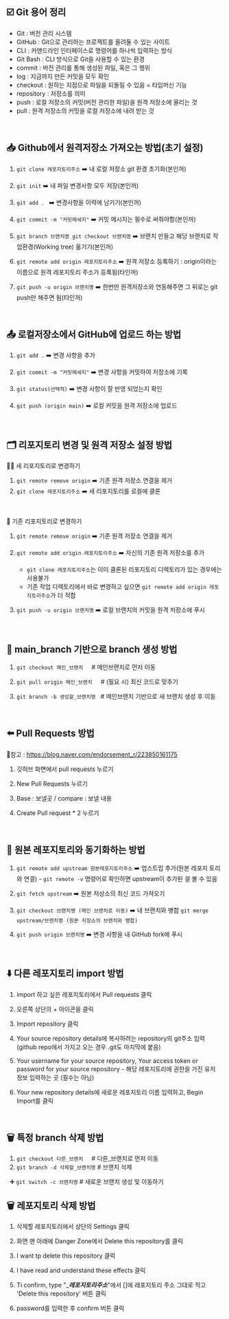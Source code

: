 ## ☑️ Git 용어 정리
* Git : 버전 관리 시스템
* GitHub : Git으로 관리하는 프로젝트를 올려둘 수 있는 사이트
* CLI : 커맨드라인 인터페이스로 명령어를 하나씩 입력하는 방식
* Git Bash : CLI 방식으로 Git을 사용할 수 있는 환경
* commit : 버전 관리를 통해 생성된 파일, 혹은 그 행위
* log : 지금까지 만든 커밋을 모두 확인
* checkout : 원하는 지점으로 파일을 되돌릴 수 있음 = 타임머신 기능
* repository : 저장소를 의미
* push : 로컬 저장소의 커밋(버전 관리한 파일)을 원격 저장소에 올리는 것
* pull : 원격 저장소의 커밋을 로컬 저장소에 내려 받는 것
<br>

## 📥 Github에서 원격저장소 가져오는 방법(초기 설정)

1. `git clone 레포지토리주소` ➡️ 내 로컬 저장소 git 환경 초기화(본인꺼)

2. `git init` ➡️ 내 파일 변경사항 모두 저장(본인꺼)

3. `git add . ` ➡️ 변경사항을 이력에 남기기(본인꺼)

4. `git commit -m "커밋메세지"` ➡️ 커밋 메시지는 필수로 써줘야함(본인꺼)

5. `git branch 브랜치명 git checkout 브랜치명` ➡️ 브랜치 만들고 해당 브랜치로 작업환경(Working tree) 옮기기(본인꺼)

6. `git remote add origin 레포지토리주소` ➡️ 원격 저장소 등록하기 : origin이라는 이름으로 원격 레포지토리 주소가 등록됨(타인꺼)

7. `git push -u origin 브랜치명` ➡️ 한번만 원격저장소와 연동해주면 그 뒤로는 git push만 해주면 됨(타인꺼)
  
<br>

## 📤 로컬저장소에서 GitHub에 업로드 하는 방법
  
1. `git add .` ➡️ 변경 사항을 추가

2. `git commit -m "커밋메세지"`  ➡️ 변경 사항을 커밋하여 저장소에 기록

3. `git status(선택적)` ➡️ 변경 사항이 잘 반영 되었는지 확인

4. `git push (origin main)` ➡️ 로컬 커밋을 원격 저장소에 업로드
<br>

## 🗂️ 리포지토리 변경 및 원격 저장소 설정 방법
⛓️‍💥 새 리포지토리로 변경하기
 1. `git remote remove origin` ➡️ 기존 원격 저장소 연결을 제거
 2. `git clone 레포지토리주소` ➡️ 새 리포지토리를 로컬에 클론
<br>

🔗 기존 리포지토리로 변경하기
 1. `git remote remove origin` ➡️ 기존 원격 저장소 연결을 제거
 2. `git remote add origin 레포지토리주소` ➡️ 자신의 기존 원격 저장소를 추가

    * `git clone 레포지토리주소`는 이미 클론된 리포지토리 디렉토리가 있는 경우에는 사용불가
    * 기존 작업 디렉토리에서 바로 변경하고 싶으면 `git remote add origin 레포지토리주소`가 더 적합

 3. `git push -u origin 브랜치명` ➡️ 로컬 브랜치의 커밋을 원격 저장소에 푸시
<br>

## 🔗 main_branch 기반으로 branch 생성 방법
1. `git checkout 메인_브랜치`     # 메인브랜치로 먼저 이동

2. `git pull origin 메인_브랜치`     # (필요 시) 최신 코드로 맞추기

3. `git branch -b 생성할_브랜치명`   # 메인브랜치 기반으로 새 브랜치 생성 후 이동
<br>

## ⬅️ Pull Requests 방법
📍참고 : https://blog.naver.com/endorsement_r/223850161175
1. 깃허브 화면에서 pull requests 누르기

2. New Pull Requests 누르기

3. Base : 보낼곳 / compare : 보낼 내용

4. Create Pull request * 2 누르기

<br>



## 🔄 원본 레포지토리와 동기화하는 방법
1. `git remote add upstream 원본레포지토리주소` ➡️ 업스트립 추가(원본 레포지 토리와 연결) - `git remote -v` 명령어로 확인하면 upstream이 추가된 걸 볼 수 있음
   
2. `git fetch upstream` ➡️ 원본 저상소의 최신 코드 가져오기

3. `git checkout 브랜치명 (메인 브랜치로 이동)` ➡️ 내 브랜치와 병합
   `git merge upstream/브랜치명 (원본 저장소의 브랜치와 병합)`
    
4. `git push origin 브랜치명` ➡️ 변경 사항을 내 GitHub fork에 푸시
<br>

## ⬇️ 다른 레포지토리 import 방법
1. import 하고 싶은 레포지토리에서 Pull requests 클릭

2. 오른쪽 상단의 + 아이콘을 클릭

3. Import repository 클릭

4. Your source repository details에 복사하려는 repository의 git주소 입력(github repo에서 가지고 오는 경우 .git도 마지막에 붙음)

5. Your username for your source repository, Your access token or password for your source repository - 해당 레포지토리에 권한을 가진 유저 정보 입력하는 곳 (필수는 아님)

6. Your new repository details에 새로운 레포지토리 이름 입력하고, Begin Import를 클릭 
<br>

## 🗑️ 특정 branch 삭제 방법
1. `git checkout 다른_브랜치`     # 다른_브랜치로 먼저 이동
2. `git branch -d 삭제할_브랜치명` # 브랜치 삭제

  ➕ `git switch -c 브랜치명` # 새로운 브랜치 생성 및 이동하기

## 🗑️ 레포지토리 삭제 방법
1. 삭제할 레포지토리에서 상단의 Settings 클릭

2. 화면 맨 아래에 Danger Zone에서 Delete this repository를 클릭

3. I want tp delete this repository 클릭

4. I have read and understand these effects 클릭

3. Ti confirm, type "____레포지토리주소___"에서 []에 레포지토리 주소 그대로 적고 'Delete this repository' 버튼 클릭

4. password를 입력한 후 confirm 버튼 클릭

